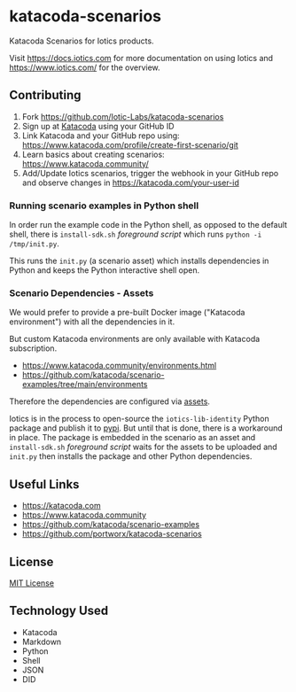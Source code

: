 # katacoda-scenarios

Katacoda Scenarios for Iotics products.

Visit <https://docs.iotics.com> for more documentation on using Iotics and <https://www.iotics.com/> for the overview.

## Contributing

1. Fork <https://github.com/Iotic-Labs/katacoda-scenarios>
2. Sign up at [Katacoda](https://katacoda.com) using your GitHub ID
3. Link Katacoda and your GitHub repo using: <https://www.katacoda.com/profile/create-first-scenario/git>
4. Learn basics about creating scenarios: <https://www.katacoda.community/>
5. Add/Update Iotics scenarios, trigger the webhook in your GitHub repo and observe changes in <https://katacoda.com/your-user-id>

### Running scenario examples in Python shell

In order run the example code in the Python shell, as opposed to the default shell, there is `install-sdk.sh` _foreground script_ which runs `python -i /tmp/init.py`.

This runs the `init.py` (a scenario asset) which installs dependencies in Python and keeps the Python interactive shell open.

### Scenario Dependencies - Assets

We would prefer to provide a pre-built Docker image ("Katacoda environment") with all the dependencies in it.

But custom Katacoda environments are only available with Katacoda subscription.

* <https://www.katacoda.community/environments.html>
* <https://github.com/katacoda/scenario-examples/tree/main/environments>

Therefore the dependencies are configured via [assets](https://www.katacoda.community/customizing-environment.html#uploading-files).

Iotics is in the process to open-source the `iotics-lib-identity` Python package and publish it to [pypi](https://pypi.org/). But until that is done, there is a workaround in place. The package is embedded in the scenario as an asset and `install-sdk.sh` _foreground script_ waits for the assets to be uploaded and `init.py` then installs the package and other Python dependencies.

## Useful Links

* <https://katacoda.com>
* <https://www.katacoda.community>
* <https://github.com/katacoda/scenario-examples>
* <https://github.com/portworx/katacoda-scenarios>

## License

[MIT License](./LICENSE)

## Technology Used

* Katacoda
* Markdown
* Python
* Shell
* JSON
* DID
